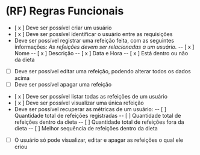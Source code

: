 # (RF) Regras Funcionais
- [ x ] Deve ser possível criar um usuário
- [ x ] Deve ser possível identificar o usuário entre as requisições
- Deve ser possível registrar uma refeição feita, com as seguintes informações:
    *As refeições devem ser relacionadas a um usuário.*
    -- [ x ] Nome
    -- [ x ] Descrição
    -- [ x ] Data e Hora
    -- [ x ] Está dentro ou não da dieta
- [  ] Deve ser possível editar uma refeição, podendo alterar todos os dados acima
- [  ] Deve ser possível apagar uma refeição
- [ x ] Deve ser possível listar todas as refeições de um usuário
- [ x ] Deve ser possível visualizar uma única refeição
- Deve ser possível recuperar as métricas de um usuário:
    -- [  ] Quantidade total de refeições registradas
    -- [  ] Quantidade total de refeições dentro da dieta
    -- [  ] Quantidade total de refeições fora da dieta
    -- [  ] Melhor sequência de refeições dentro da dieta
- [  ] O usuário só pode visualizar, editar e apagar as refeições o qual ele criou